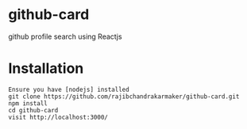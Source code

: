 # github-card
github profile search using Reactjs

# Installation

```
Ensure you have [nodejs] installed
git clone https://github.com/rajibchandrakarmaker/github-card.git
npm install
cd github-card
visit http://localhost:3000/
```
